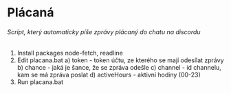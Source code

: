 # Plácaná

###### Script, který automaticky píše zprávy plácaný do chatu na discordu

1. Install packages node-fetch, readline
2. Edit placana.bat
a) token - token účtu, ze kterého se mají odesílat zprávy
b) chance - jaká je šance, že se zpráva odešle
c) channel - id channelu, kam se má zpráva poslat
d) activeHours - aktivní hodiny (00-23)
3. Run placana.bat
